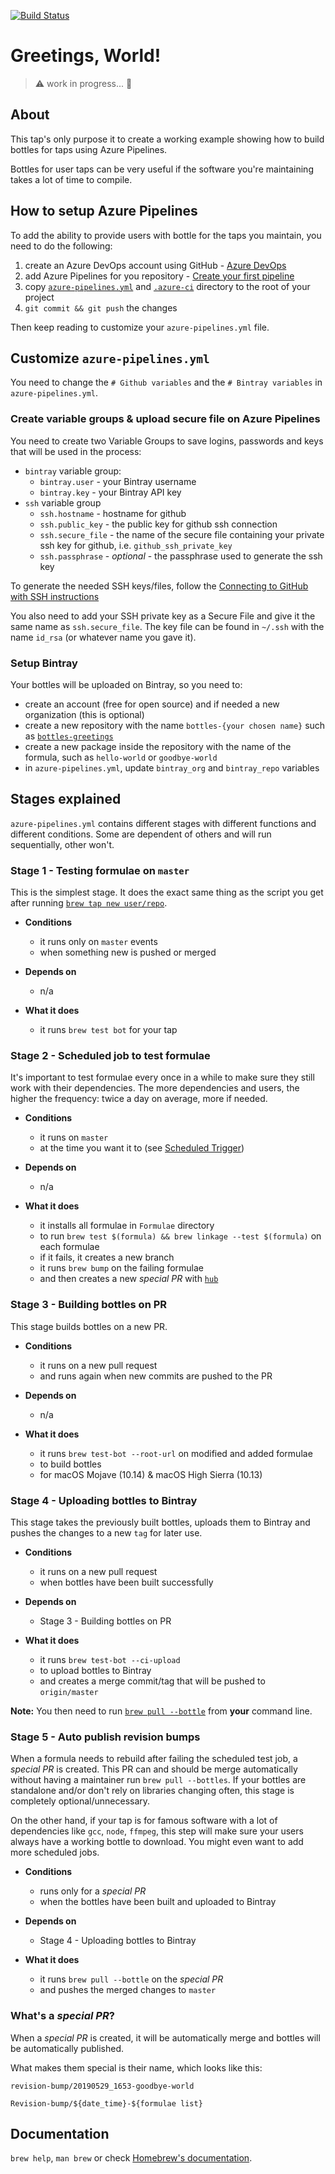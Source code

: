 [![Build Status](https://dev.azure.com/ladisonline/homebrew-greetings/_apis/build/status/ladislas.homebrew-greetings?branchName=master)](https://dev.azure.com/ladisonline/homebrew-greetings/_build/latest?definitionId=5&branchName=master)

# Greetings, World!

> ⚠️ work in progress... 🚧

## About

This tap's only purpose it to create a working example showing how to build bottles for taps using Azure Pipelines.

Bottles for user taps can be very useful if the software you're maintaining takes a lot of time to compile.

## How to setup Azure Pipelines

To add the ability to provide users with bottle for the taps you maintain, you need to do the following:

1. create an Azure DevOps account using GitHub - [Azure DevOps](https://azure.microsoft.com/en-us/services/devops/)
1. add Azure Pipelines for you repository - [Create your first pipeline](https://docs.microsoft.com/en-us/azure/devops/pipelines/create-first-pipeline)
1. copy [`azure-pipelines.yml`](https://github.com/ladislas/homebrew-greetings/blob/master/azure-pipelines.yml) and [`.azure-ci`](https://github.com/ladislas/homebrew-greetings/tree/master/.azure-ci) directory to the root of your project
1. `git commit && git push` the changes

Then keep reading to customize your `azure-pipelines.yml` file.

## Customize `azure-pipelines.yml`

You need to change the `# Github variables` and the `# Bintray variables` in `azure-pipelines.yml`.

### Create variable groups & upload secure file on Azure Pipelines

You need to create two Variable Groups to save logins, passwords and keys that will be used in the process:

- `bintray` variable group:
	- `bintray.user` - your Bintray username
	- `bintray.key` - your Bintray API key
- `ssh` variable group
	- `ssh.hostname` - hostname for github
	- `ssh.public_key` - the public key for github ssh connection
	- `ssh.secure_file` - the name of the secure file containing your private ssh key for github, i.e. `github_ssh_private_key`
	- `ssh.passphrase` - *optional* - the passphrase used to generate the ssh key

To generate the needed SSH keys/files, follow the [Connecting to GitHub with SSH instructions](https://help.github.com/en/articles/connecting-to-github-with-ssh)

You also need to add your SSH private key as a Secure File and give it the same name as `ssh.secure_file`. The key file can be found in `~/.ssh` with the name `id_rsa` (or whatever name you gave it).

### Setup Bintray

Your bottles will be uploaded on Bintray, so you need to:

- create an account (free for open source) and if needed a new organization (this is optional)
- create a new repository with the name `bottles-{your chosen name}` such as [`bottles-greetings`](https://bintray.com/ladislas/bottles-greetings)
- create a new package inside the repository with the name of the formula, such as `hello-world` or `goodbye-world`
- in `azure-pipelines.yml`, update `bintray_org` and `bintray_repo` variables


## Stages explained

`azure-pipelines.yml` contains different stages with different functions and different conditions. Some are dependent of others and will run sequentially, other won't.

### Stage 1 - Testing formulae on `master`

This is the simplest stage. It does the exact same thing as the script you get after running [`brew tap new user/repo`](https://github.com/Homebrew/brew/blob/master/Library/Homebrew/dev-cmd/tap-new.rb).

- **Conditions**

	- it runs only on `master` events
	- when something new is pushed or merged

- **Depends on**

	- n/a

- **What it does**

	- it runs `brew test bot` for your tap

### Stage 2 - Scheduled job to test formulae

It's important to test formulae every once in a while to make sure they still work with their dependencies. The more dependencies and users, the higher the frequency: twice a day on average, more if needed.

- **Conditions**

	- it runs on `master`
	- at the time you want it to (see [Scheduled Trigger](https://docs.microsoft.com/en-us/azure/devops/pipelines/build/triggers?view=azure-devops&tabs=yaml#scheduled-triggers))

- **Depends on**

	- n/a

- **What it does**

	- it installs all formulae in `Formulae` directory
	- to run `brew test $(formula) && brew linkage --test $(formula)` on each formulae
	- if it fails, it creates a new branch
	- it runs `brew bump` on the failing formulae
	- and then creates a new *special PR* with [`hub`](https://github.com/github/hub)

### Stage 3 - Building bottles on PR

This stage builds bottles on a new PR.

- **Conditions**

	- it runs on a new pull request
	- and runs again when new commits are pushed to the PR

- **Depends on**

	- n/a

- **What it does**

	- it runs `brew test-bot --root-url` on modified and added formulae
	- to build bottles
	- for macOS Mojave (10.14) & macOS High Sierra (10.13)

### Stage 4 - Uploading bottles to Bintray

This stage takes the previously built bottles, uploads them to Bintray and pushes the changes to a new `tag` for later use.

- **Conditions**

	- it runs on a new pull request
	- when bottles have been built successfully

- **Depends on**

	- Stage 3 - Building bottles on PR

- **What it does**

	- it runs `brew test-bot --ci-upload`
	- to upload bottles to Bintray
	- and creates a merge commit/tag that will be pushed to `origin/master`

**Note:** You then need to run [`brew pull --bottle`](https://github.com/Homebrew/brew/blob/master/Library/Homebrew/dev-cmd/pull.rb) from **your** command line.

### Stage 5 - Auto publish revision bumps

When a formula needs to rebuild after failing the scheduled test job, a *special PR* is created. This PR can and should be merge automatically without having a maintainer run `brew pull --bottles`. If your bottles are standalone and/or don't rely on libraries changing often, this stage is completely optional/unnecessary.

On the other hand, if your tap is for famous software with a lot of dependencies like `gcc`, `node`, `ffmpeg`, this step will make sure your users always have a working bottle to download. You might even want to add more scheduled jobs.

- **Conditions**

	- runs only for a *special PR*
	- when the bottles have been built and uploaded to Bintray

- **Depends on**

	- Stage 4 - Uploading bottles to Bintray

- **What it does**

	- it runs `brew pull --bottle` on the *special PR*
	- and pushes the merged changes to `master`

### What's a *special PR*?

When a *special PR* is created, it will be automatically merge and bottles will be automatically published.

What makes them special is their name, which looks like this:

```
revision-bump/20190529_1653-goodbye-world

Revision-bump/${date_time}-${formulae list}
```

## Documentation

`brew help`, `man brew` or check [Homebrew's documentation](https://docs.brew.sh).
